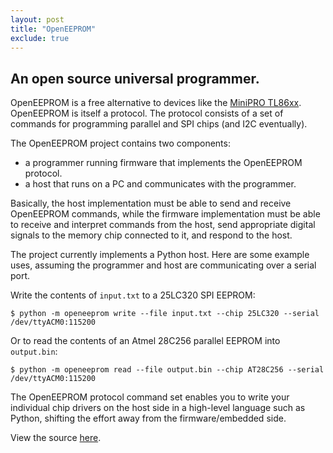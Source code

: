 ```yaml
---
layout: post 
title: "OpenEEPROM"
exclude: true
---
```


## An open source universal programmer.

OpenEEPROM is a free alternative to devices like the 
[MiniPRO TL86xx](https://www.amazon.com/Universal-Programmer-TL866II-MiniPro-Adapter/dp/B091TPHW1M). 
OpenEEPROM is itself a protocol. The protocol consists of a set of commands
for programming parallel and SPI chips (and I2C eventually).

The OpenEEPROM project contains two components:

- a programmer running firmware that implements the OpenEEPROM protocol.
- a host that runs on a PC and communicates with the programmer.

Basically, the host implementation must be able to send and receive OpenEEPROM commands, while
the firmware implementation must be able to receive and interpret commands from the host, 
send appropriate digital signals to the memory chip connected to it, and respond to the host.

The project currently implements a Python host. Here are some example uses, assuming
the programmer and host are communicating over a serial port.

Write the contents of `input.txt` to a 25LC320 SPI EEPROM:

```
$ python -m openeeprom write --file input.txt --chip 25LC320 --serial /dev/ttyACM0:115200
```

Or to read the contents of an Atmel 28C256 parallel EEPROM into `output.bin`:

```
$ python -m openeeprom read --file output.bin --chip AT28C256 --serial /dev/ttyACM0:115200
```

The OpenEEPROM protocol command set enables you to write your individual chip drivers on the 
host side in a high-level language such as Python, shifting the effort away from the firmware/embedded side.

View the source [here](https://github.com/davidday99/open-eeprom).

